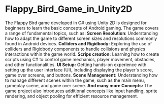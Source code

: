 # Flappy_Bird_Game_in_Unity2D
The Flappy Bird game developed in C# using Unity 2D is designed for beginners to learn the basic concepts of Android gaming. The game covers a range of fundamental topics, such as: 
**Screen Resolution:** Understanding how to adapt the game to different screen sizes and resolutions commonly found in Android devices.
**Colliders and Rigidbody:** Exploring the use of colliders and Rigidbody components to handle collisions and physics interactions within the game world.
**Scrips creation:** Learning how to create scripts using C# to control game mechanics, player movement, obstacles, and other functionalities.
**UI Setup:** Getting hands-on experience with setting up the user interface (UI), including displaying the player's score, game over screens, and buttons.
**Scene Management:** Understanding how to manage different scenes within the game, such as the main menu, gameplay scene, and game over scene.
**And many more Concepts:** The game project also introduces additional concepts like input handling, sprite rendering, and object pooling for efficient resource management.
